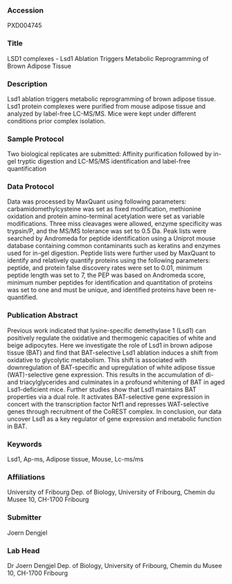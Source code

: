 ### Accession
PXD004745

### Title
LSD1 complexes -  Lsd1 Ablation Triggers Metabolic Reprogramming of Brown Adipose Tissue

### Description
Lsd1 ablation triggers metabolic reprogramming of brown adipose tissue. Lsd1 protein complexes were purified from mouse adipose tissue and analyzed by label-free LC-MS/MS. Mice were kept under different conditions prior complex isolation.

### Sample Protocol
Two biological replicates are submitted: Affinity purification followed by in-gel tryptic digestion and LC-MS/MS identification and label-free quantification

### Data Protocol
Data was processed by MaxQuant using following parameters: carbamidomethylcysteine was set as fixed modification, methionine oxidation and protein amino-terminal acetylation were set as variable modifications. Three miss cleavages were allowed, enzyme specificity was trypsin/P, and the MS/MS tolerance was set to 0.5 Da. Peak lists were searched by Andromeda for peptide identification using a Uniprot mouse database containing common contaminants such as keratins and enzymes used for in-gel digestion. Peptide lists were further used by MaxQuant to identify and relatively quantify proteins using the following parameters: peptide, and protein false discovery rates were set to 0.01, minimum peptide length was set to 7, the PEP was based on Andromeda score, minimum number peptides for identification and quantitation of proteins was set to one and must be unique, and identified proteins have been re-quantified.

### Publication Abstract
Previous work indicated that lysine-specific demethylase 1 (Lsd1) can positively regulate the oxidative and thermogenic capacities of white and beige adipocytes. Here we investigate the role of Lsd1 in brown adipose tissue (BAT) and find that BAT-selective Lsd1 ablation induces a shift from oxidative to glycolytic metabolism. This shift is associated with downregulation of BAT-specific and upregulation of white adipose tissue (WAT)-selective gene expression. This results in the accumulation of di- and triacylglycerides and culminates in a profound whitening of BAT in aged Lsd1-deficient mice. Further studies show that Lsd1 maintains BAT properties via a dual role. It activates BAT-selective gene expression in concert with the transcription factor Nrf1 and represses WAT-selective genes through recruitment of the CoREST complex. In conclusion, our data uncover Lsd1 as a key regulator of gene expression and metabolic function in BAT.

### Keywords
Lsd1, Ap-ms, Adipose tissue, Mouse, Lc-ms/ms

### Affiliations
University of Fribourg
Dep. of Biology, University of Fribourg, Chemin du Musee 10, CH-1700 Fribourg

### Submitter
Joern Dengjel

### Lab Head
Dr Joern Dengjel
Dep. of Biology, University of Fribourg, Chemin du Musee 10, CH-1700 Fribourg


